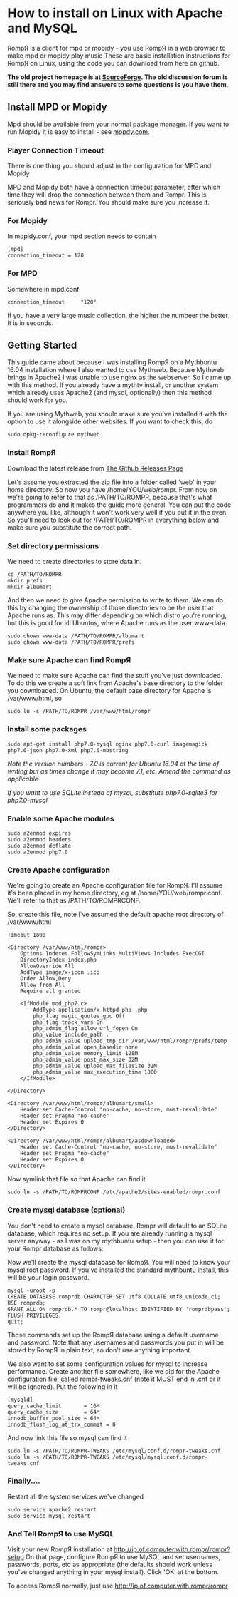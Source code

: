 # How to install on Linux with Apache and MySQL

RompЯ is a client for mpd or mopidy - you use RompЯ in a web browser to make mpd or mopidy play music
These are basic installation instructions for RompЯ on Linux, using the code you can download from here on github.

**The old project homepage is at [SourceForge](https://sourceforge.net/projects/rompr/). The old discussion forum is still there and you may find answers to some questions is you have them.**

## Install MPD or Mopidy

Mpd should be available from your normal package manager. If you want to run Mopidy it is easy to install -  see [mopdy.com](http://www.mopidy.com).


### Player Connection Timeout

There is one thing you should adjust in the configuration for MPD and Mopidy

MPD and Mopidy both have a connection timeout parameter, after which time they will drop the connection between them and Rompr. This is seriously bad news for Rompr. You should make sure you increase it.

### For Mopidy

In mopidy.conf, your mpd section needs to contain

    [mpd]
    connection_timeout = 120
    
### For MPD

Somewhere in mpd.conf

    connection_timeout     "120"


If you have a very large music collection, the higher the numbeer the better. It is in seconds.

## Getting Started

This guide came about because I was installing RompЯ on a Mythbuntu 16.04 installation where I also wanted to use Mythweb. Because Mythweb brings in Apache2 I was unable to use nginx as the webserver. So I came up with this method. If you already have a mythtv install, or another system which already uses Apache2 (and mysql, optionally) then this method should work for you.

If you are using Mythweb, you should make sure you've installed it with the option to use it alongside other websites. If you want to check this, do

    sudo dpkg-reconfigure mythweb

### Install RompЯ

Download the latest release from [The Github Releases Page](https://github.com/fatg3erman/RompR/releases)

Let's assume you extracted the zip file into a folder called 'web' in your home directory. So now you have /home/YOU/web/rompr. From now on we're going to refer to that as /PATH/TO/ROMPR, because that's what programmers do and it makes the guide more general. You can put the code anywhere you like, although it won't work very well if you put it in the oven. So you'll need to look out for /PATH/TO/ROMPR in everything below and make sure you substitute the correct path.

### Set directory permissions

We need to create directories to store data in.

    cd /PATH/TO/ROMPR
    mkdir prefs
    mkdir albumart


And then we need to give Apache permission to write to them. We can do this by changing the ownership of those directories to be the user that Apache runs as. This may differ depending on which distro you're running, but this is good for all Ubuntus, where Apache runs as the user www-data.

    sudo chown www-data /PATH/TO/ROMPR/albumart
    sudo chown www-data /PATH/TO/ROMPR/prefs


### Make sure Apache can find RompЯ

We need to make sure Apache can find the stuff you've just downloaded. To do this we create a soft link from Apache's base directory to the folder you downloaded. On Ubuntu, the default base directory for Apache is /var/www/html, so

    sudo ln -s /PATH/TO/ROMPR /var/www/html/rompr


### Install some packages

`sudo apt-get install php7.0-mysql nginx php7.0-curl imagemagick php7.0-json php7.0-xml php7.0-mbstring`

_Note the version numbers - 7.0 is current for Ubuntu 16.04 at the time of  writing but as times change it may become 7.1, etc. Amend the command as applicable_

_If you want to use SQLite instead of mysql, substitute php7.0-sqlite3 for php7.0-mysql_


### Enable some Apache modules

    sudo a2enmod expires
    sudo a2enmod headers
    sudo a2enmod deflate
    sudo a2enmod php7.0


### Create Apache configuration

We're going to create an Apache configuration file for RompЯ. I'll assume it's been placed in my home directory, eg at /home/YOU/web/rompr.conf. We'll refer to that as /PATH/TO/ROMPRCONF.

So, create this file, note I've assumed the default apache root directory of /var/www/html

    Timeout 1800

    <Directory /var/www/html/rompr>
        Options Indexes FollowSymLinks MultiViews Includes ExecCGI
        DirectoryIndex index.php
        AllowOverride All
        AddType image/x-icon .ico
        Order Allow,Deny
        Allow from All
        Require all granted

        <IfModule mod_php7.c>
            AddType application/x-httpd-php .php
            php_flag magic_quotes_gpc Off
            php_flag track_vars On
            php_admin_flag allow_url_fopen On
            php_value include_path .
            php_admin_value upload_tmp_dir /var/www/html/rompr/prefs/temp
            php_admin_value open_basedir none
            php_admin_value memory_limit 128M
            php_admin_value post_max_size 32M
            php_admin_value upload_max_filesize 32M       
            php_admin_value max_execution_time 1800         
        </IfModule>

    </Directory>

    <Directory /var/www/html/rompr/albumart/small>
        Header set Cache-Control "no-cache, no-store, must-revalidate"
        Header set Pragma "no-cache"
        Header set Expires 0
    </Directory>

    <Directory /var/www/html/rompr/albumart/asdownloaded>
        Header set Cache-Control "no-cache, no-store, must-revalidate"
        Header set Pragma "no-cache"
        Header set Expires 0
    </Directory>

Now symlink that file so that Apache can find it

    sudo ln -s /PATH/TO/ROMPRCONF /etc/apache2/sites-enabled/rompr.conf

### Create mysql database (optional)

You don't need to create a mysql database. Rompr will default to an SQLite database, which requires no setup. If you are already running a mysql server anyway - as I was on my mythbuntu setup - then you can use it for your Rompr database as follows:

Now we'll create the mysql database for RompЯ. You will need to know your mysql root password. If you've installed the standard mythbuntu install, this will be your login password.

    mysql -uroot -p
    CREATE DATABASE romprdb CHARACTER SET utf8 COLLATE utf8_unicode_ci;
    USE romprdb;
    GRANT ALL ON romprdb.* TO rompr@localhost IDENTIFIED BY 'romprdbpass';
    FLUSH PRIVILEGES;
    quit;

Those commands set up the RompЯ database using a default username and password. Note that any usernames and passwords you put in will be stored by RompЯ in plain text, so don't use anything important.

We also want to set some configuration values for mysql to increase performance. Create another file somewhere, like we did for the Apache configuration file, called rompr-tweaks.cnf (note it MUST end in .cnf or it will be ignored). Put the following in it

    [mysqld]  
    query_cache_limit       = 16M
    query_cache_size        = 64M
    innodb_buffer_pool_size = 64M
    innodb_flush_log_at_trx_commit = 0

And now link this file so mysql can find it

    sudo ln -s /PATH/TO/ROMPR-TWEAKS /etc/mysql/conf.d/rompr-tweaks.cnf
    sudo ln -s /PATH/TO/ROMPR-TWEAKS /etc/mysql/mysql.conf.d/rompr-tweaks.cnf

### Finally....

Restart all the system services we've changed

    sudo service apache2 restart
    sudo service mysql restart

### And Tell RompЯ to use MySQL

Visit your new RompЯ installation at http://ip.of.computer.with.rompr/rompr?setup
On that page, configure RompЯ to use MySQL and set usernames, passwords, ports, etc as appropriate (the defaults should work unless you've changed anything in your mysql install). Click 'OK' at the bottom.

To access RompЯ normally, just use http://ip.of.computer.with.rompr/rompr
